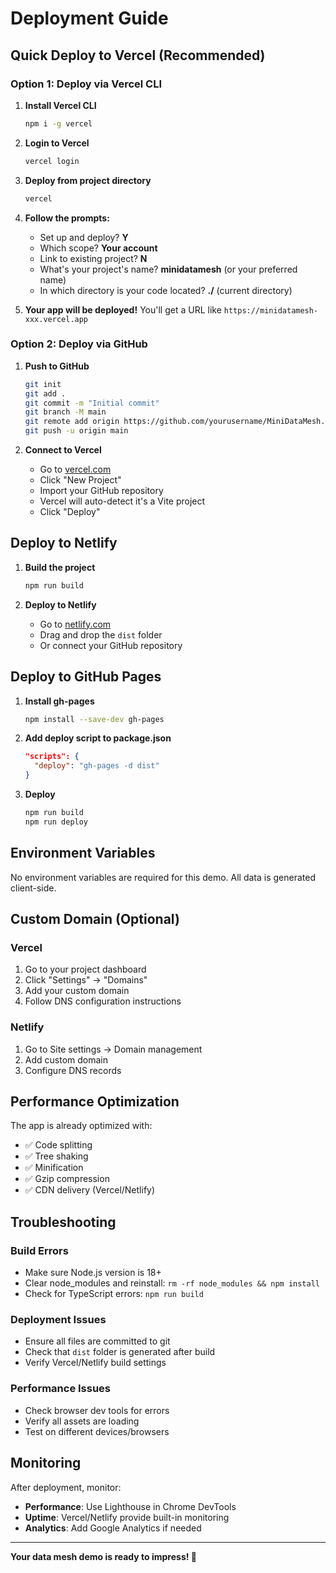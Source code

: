 # Deployment Guide

## Quick Deploy to Vercel (Recommended)

### Option 1: Deploy via Vercel CLI

1. **Install Vercel CLI**
   ```bash
   npm i -g vercel
   ```

2. **Login to Vercel**
   ```bash
   vercel login
   ```

3. **Deploy from project directory**
   ```bash
   vercel
   ```

4. **Follow the prompts:**
   - Set up and deploy? **Y**
   - Which scope? **Your account**
   - Link to existing project? **N**
   - What's your project's name? **minidatamesh** (or your preferred name)
   - In which directory is your code located? **./** (current directory)

5. **Your app will be deployed!** You'll get a URL like `https://minidatamesh-xxx.vercel.app`

### Option 2: Deploy via GitHub

1. **Push to GitHub**
   ```bash
   git init
   git add .
   git commit -m "Initial commit"
   git branch -M main
   git remote add origin https://github.com/yourusername/MiniDataMesh.git
   git push -u origin main
   ```

2. **Connect to Vercel**
   - Go to [vercel.com](https://vercel.com)
   - Click "New Project"
   - Import your GitHub repository
   - Vercel will auto-detect it's a Vite project
   - Click "Deploy"

## Deploy to Netlify

1. **Build the project**
   ```bash
   npm run build
   ```

2. **Deploy to Netlify**
   - Go to [netlify.com](https://netlify.com)
   - Drag and drop the `dist` folder
   - Or connect your GitHub repository

## Deploy to GitHub Pages

1. **Install gh-pages**
   ```bash
   npm install --save-dev gh-pages
   ```

2. **Add deploy script to package.json**
   ```json
   "scripts": {
     "deploy": "gh-pages -d dist"
   }
   ```

3. **Deploy**
   ```bash
   npm run build
   npm run deploy
   ```

## Environment Variables

No environment variables are required for this demo. All data is generated client-side.

## Custom Domain (Optional)

### Vercel
1. Go to your project dashboard
2. Click "Settings" → "Domains"
3. Add your custom domain
4. Follow DNS configuration instructions

### Netlify
1. Go to Site settings → Domain management
2. Add custom domain
3. Configure DNS records

## Performance Optimization

The app is already optimized with:
- ✅ Code splitting
- ✅ Tree shaking
- ✅ Minification
- ✅ Gzip compression
- ✅ CDN delivery (Vercel/Netlify)

## Troubleshooting

### Build Errors
- Make sure Node.js version is 18+
- Clear node_modules and reinstall: `rm -rf node_modules && npm install`
- Check for TypeScript errors: `npm run build`

### Deployment Issues
- Ensure all files are committed to git
- Check that `dist` folder is generated after build
- Verify Vercel/Netlify build settings

### Performance Issues
- Check browser dev tools for errors
- Verify all assets are loading
- Test on different devices/browsers

## Monitoring

After deployment, monitor:
- **Performance**: Use Lighthouse in Chrome DevTools
- **Uptime**: Vercel/Netlify provide built-in monitoring
- **Analytics**: Add Google Analytics if needed

---

**Your data mesh demo is ready to impress! 🚀**
